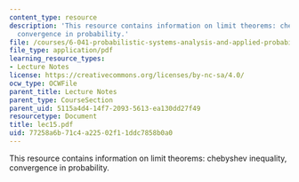 ```yaml
---
content_type: resource
description: 'This resource contains information on limit theorems: chebyshev inequality,
  convergence in probability.'
file: /courses/6-041-probabilistic-systems-analysis-and-applied-probability-spring-2006/77258a6b71c4a22502f11ddc7858b0a0_lec15.pdf
file_type: application/pdf
learning_resource_types:
- Lecture Notes
license: https://creativecommons.org/licenses/by-nc-sa/4.0/
ocw_type: OCWFile
parent_title: Lecture Notes
parent_type: CourseSection
parent_uid: 5115a4d4-14f7-2093-5613-ea130dd27f49
resourcetype: Document
title: lec15.pdf
uid: 77258a6b-71c4-a225-02f1-1ddc7858b0a0
---
```

This resource contains information on limit theorems: chebyshev inequality, convergence in probability.